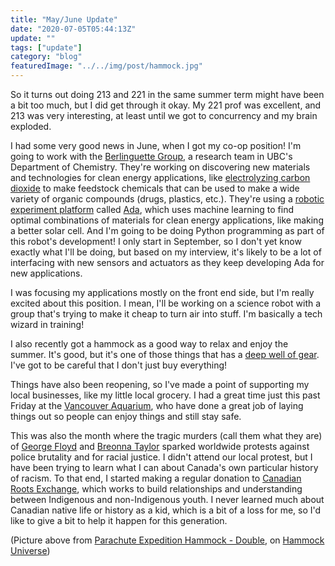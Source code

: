 ```yaml
---
title: "May/June Update"
date: "2020-07-05T05:44:13Z"
update: ""
tags: ["update"]
category: "blog"
featuredImage: "../../img/post/hammock.jpg"
---
```

So it turns out doing 213 and 221 in the same summer term might have been a bit too much, but I did get through it okay. My 221 prof was excellent, and 213 was very interesting, at least until we got to concurrency and my brain exploded.

I had some very good news in June, when I got my co-op position! I'm going to work with the [Berlinguette Group](https://groups.chem.ubc.ca/cberling/), a research team in UBC's Department of Chemistry. They're working on discovering new materials and technologies for clean energy applications, like [electrolyzing carbon dioxide](https://pubs.acs.org/doi/10.1021/acsenergylett.9b02356) to make feedstock chemicals that can be used to make a wide variety of organic compounds (drugs, plastics, etc.). They're using a [robotic experiment platform](https://groups.chem.ubc.ca/cberling/research/) called [Ada](https://en.wikipedia.org/wiki/Ada_Lovelace), which uses machine learning to find optimal combinations of materials for clean energy applications, like making a better solar cell. And I'm going to be doing Python programming as part of this robot's development! I only start in September, so I don't yet know exactly what I'll be doing, but based on my interview, it's likely to be a lot of interfacing with new sensors and actuators as they keep developing Ada for new applications.

I was focusing my applications mostly on the front end side, but I'm really excited about this position. I mean, I'll be working on a science robot with a group that's trying to make it cheap to turn air into stuff. I'm basically a tech wizard in training!

I also recently got a hammock as a good way to relax and enjoy the summer. It's good, but it's one of those things that has a [deep well of gear](https://theultimatehang.com/). I've got to be careful that I don't just buy everything!

Things have also been reopening, so I've made a point of supporting my local businesses, like my little local grocery. I had a great time just this past Friday at the [Vancouver Aquarium](https://www.vanaqua.org/), who have done a great job of laying things out so people can enjoy things and still stay safe.

This was also the month where the tragic murders (call them what they are) of [George Floyd](https://en.wikipedia.org/wiki/Killing_of_George_Floyd) and [Breonna Taylor](https://en.wikipedia.org/wiki/Shooting_of_Breonna_Taylor) sparked worldwide protests against police brutality and for racial justice. I didn't attend our local protest, but I have been trying to learn what I can about Canada's own particular history of racism. To that end, I started making a regular donation to [Canadian Roots Exchange](https://canadianroots.ca/programs/national-youth-reconciliation-initiative/), which works to build relationships and understanding between Indigenous and non-Indigenous youth. I never learned much about Canadian native life or history as a kid, which is a bit of a loss for me, so I'd like to give a bit to help it happen for this generation.

(Picture above from [Parachute Expedition Hammock - Double](https://www.hammockuniverse.com/products/parachute-expedition-hammock-double?variant=31833800147049),
on [Hammock Universe](https://www.hammockuniverse.com))
